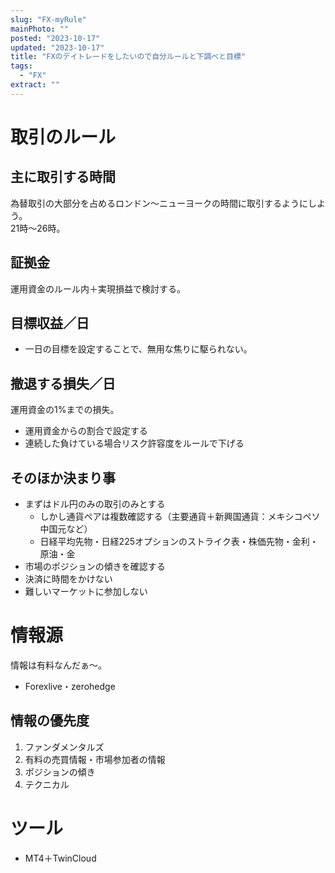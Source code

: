 ```yaml
---
slug: "FX-myRule"
mainPhoto: ""
posted: "2023-10-17"
updated: "2023-10-17"
title: "FXのデイトレードをしたいので自分ルールと下調べと目標"
tags:
  - "FX"
extract: ""
---
```

# 取引のルール

## 主に取引する時間

為替取引の大部分を占めるロンドン〜ニューヨークの時間に取引するようにしよう。  
21時〜26時。

## 証拠金

運用資金のルール内＋実現損益で検討する。

## 目標収益／日
- 一日の目標を設定することで、無用な焦りに駆られない。

## 撤退する損失／日
運用資金の1%までの損失。
- 運用資金からの割合で設定する
- 連続した負けている場合リスク許容度をルールで下げる

## そのほか決まり事
- まずはドル円のみの取引のみとする
  - しかし通貨ペアは複数確認する（主要通貨＋新興国通貨：メキシコペソ中国元など）
  - 日経平均先物・日経225オプションのストライク表・株価先物・金利・原油・金
- 市場のポジションの傾きを確認する
- 決済に時間をかけない
- 難しいマーケットに参加しない

# 情報源
情報は有料なんだぁ〜。
- Forexlive・zerohedge

## 情報の優先度
1. ファンダメンタルズ
2. 有料の売買情報・市場参加者の情報
3. ポジションの傾き
4. テクニカル

# ツール
- MT4＋TwinCloud